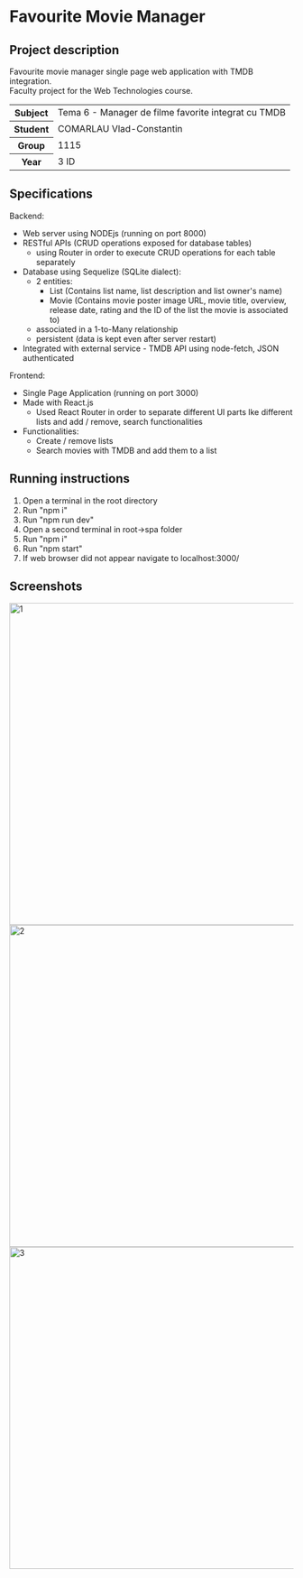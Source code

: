 # Favourite Movie Manager
 
## Project description
Favourite movie manager single page web application with TMDB integration. </br>
Faculty project for the Web Technologies course.
<table>
 <tr>
    <th>Subject</th>
    <td>Tema 6 - Manager de filme favorite integrat cu TMDB</td>
  </tr>
  <tr>
    <th>Student</th>
    <td>COMARLAU Vlad-Constantin</td>
  </tr>
  <tr>
    <th>Group</th>
    <td>1115</td>
  </tr>
  <tr>
    <th>Year</th>
    <td>3 ID</td>
  </tr>
</table>

## Specifications
Backend:
- Web server using NODEjs (running on port 8000)
- RESTful APIs (CRUD operations exposed for database tables)
  - using Router in order to execute CRUD operations for each table separately
- Database using Sequelize (SQLite dialect):
  - 2 entities:
      - List (Contains list name, list description and list owner's name)
      - Movie (Contains movie poster image URL, movie title, overview, release date, rating and the ID of the list the movie is associated to)
  - associated in a 1-to-Many relationship
  - persistent (data is kept even after server restart)
- Integrated with external service - TMDB API using node-fetch, JSON authenticated

Frontend:</br>
- Single Page Application (running on port 3000)
- Made with React.js
  - Used React Router in order to separate different UI parts lke different lists and add / remove, search functionalities 
- Functionalities:
  - Create / remove lists 
  - Search movies with TMDB and add them to a list

## Running instructions
1. Open a terminal in the root directory
2. Run "npm i"
3. Run "npm run dev"
4. Open a second terminal in root->spa folder
5. Run "npm i"
6. Run "npm start"
7. If web browser did not appear navigate to localhost:3000/

## Screenshots
<img width="571" alt="1" src="https://github.com/vladcomarlau/FavouriteMovieManager/assets/102293760/136de71d-b11e-4cb0-99a8-feec5102fd40">
<img width="571" alt="2" src="https://github.com/vladcomarlau/FavouriteMovieManager/assets/102293760/41423211-400c-41d7-a294-d99a5f91da74">
<img width="571" alt="3" src="https://github.com/vladcomarlau/FavouriteMovieManager/assets/102293760/9fe8f292-8475-40e1-8126-2927308404c8">
